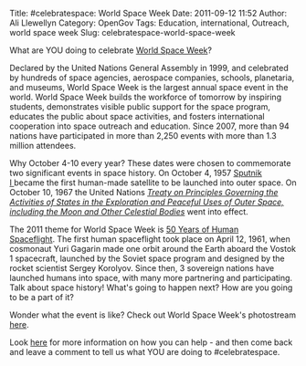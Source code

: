 Title: #celebratespace: World Space Week
Date: 2011-09-12 11:52
Author: Ali Llewellyn
Category: OpenGov
Tags: Education, international, Outreach, world space week
Slug: celebratespace-world-space-week

What are YOU doing to celebrate [World Space Week][]?

Declared by the United Nations General Assembly in 1999, and celebrated
by hundreds of space agencies, aerospace companies, schools, planetaria,
and museums, World Space Week is the largest annual space event in the
world. World Space Week builds the workforce of tomorrow by inspiring
students, demonstrates visible public support for the space program,
educates the public about space activities, and fosters international
cooperation into space outreach and education. Since 2007, more than 94
nations have participated in more than 2,250 events with more than 1.3
million attendees.

Why October 4-10 every year? These dates were chosen to commemorate two
significant events in space history. On October 4, 1957 [Sputnik
I ][]became the first human-made satellite to be launched into outer
space. On October 10, 1967 the United Nations *[Treaty on Principles
Governing the Activities of States in the Exploration and Peaceful Uses
of Outer Space, including the Moon and Other Celestial Bodies][]* went
into effect.

The 2011 theme for World Space Week is [50 Years of Human
Spaceflight][]. The first human spaceflight took place on April 12,
1961, when cosmonaut Yuri Gagarin made one orbit around the Earth aboard
the Vostok 1 spacecraft, launched by the Soviet space program and
designed by the rocket scientist Sergey Korolyov. Since then, 3
sovereign nations have launched humans into space, with many more
partnering and participating. Talk about space history! What's going to
happen next? How are you going to be a part of it?

Wonder what the event is like? Check out World Space Week's photostream
[here][].

Look [here][1] for more information on how you can help - and then come
back and leave a comment to tell us what YOU are doing to
\#celebratespace.

  [World Space Week]: http://www.worldspaceweek.org/
  [Sputnik I ]: http://history.nasa.gov/sputnik/
  [Treaty on Principles Governing the Activities of States in the
  Exploration and Peaceful Uses of Outer Space, including the Moon and
  Other Celestial Bodies]: http://history.nasa.gov/1967treaty.html
  [50 Years of Human Spaceflight]: http://www.worldspaceweek.org/theme.html
  [here]: http://www.flickr.com/photos/worldspaceweek/
  [1]: http://www.worldspaceweek.org/how_to_help.html
